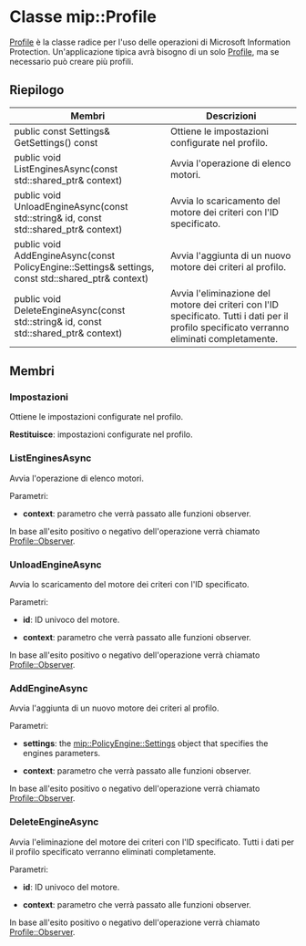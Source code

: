 # <a name="class-mipprofile"></a>Classe mip::Profile 
[Profile](class_mip_profile.md) è la classe radice per l'uso delle operazioni di Microsoft Information Protection. Un'applicazione tipica avrà bisogno di un solo [Profile](class_mip_profile.md), ma se necessario può creare più profili.
  
## <a name="summary"></a>Riepilogo
 Membri                        | Descrizioni                                
--------------------------------|---------------------------------------------
 public const Settings& GetSettings() const  |  Ottiene le impostazioni configurate nel profilo.
public void ListEnginesAsync(const std::shared_ptr<void>& context)  |  Avvia l'operazione di elenco motori.
public void UnloadEngineAsync(const std::string& id, const std::shared_ptr<void>& context)  |  Avvia lo scaricamento del motore dei criteri con l'ID specificato.
public void AddEngineAsync(const PolicyEngine::Settings& settings, const std::shared_ptr<void>& context)  |  Avvia l'aggiunta di un nuovo motore dei criteri al profilo.
public void DeleteEngineAsync(const std::string& id, const std::shared_ptr<void>& context)  |  Avvia l'eliminazione del motore dei criteri con l'ID specificato. Tutti i dati per il profilo specificato verranno eliminati completamente.
  
## <a name="members"></a>Membri
  
### <a name="settings"></a>Impostazioni
Ottiene le impostazioni configurate nel profilo.

  
**Restituisce**: impostazioni configurate nel profilo.
  
### <a name="listenginesasync"></a>ListEnginesAsync
Avvia l'operazione di elenco motori.

Parametri:  
* **context**: parametro che verrà passato alle funzioni observer. 


In base all'esito positivo o negativo dell'operazione verrà chiamato [Profile::Observer](class_mip_profile_observer.md).
  
### <a name="unloadengineasync"></a>UnloadEngineAsync
Avvia lo scaricamento del motore dei criteri con l'ID specificato.

Parametri:  
* **id**: ID univoco del motore. 


* **context**: parametro che verrà passato alle funzioni observer. 


In base all'esito positivo o negativo dell'operazione verrà chiamato [Profile::Observer](class_mip_profile_observer.md).
  
### <a name="addengineasync"></a>AddEngineAsync
Avvia l'aggiunta di un nuovo motore dei criteri al profilo.

Parametri:  
* **settings**: the [mip::PolicyEngine::Settings](class_mip_policyengine_settings.md) object that specifies the engines parameters. 


* **context**: parametro che verrà passato alle funzioni observer. 


In base all'esito positivo o negativo dell'operazione verrà chiamato [Profile::Observer](class_mip_profile_observer.md).
  
### <a name="deleteengineasync"></a>DeleteEngineAsync
Avvia l'eliminazione del motore dei criteri con l'ID specificato. Tutti i dati per il profilo specificato verranno eliminati completamente.

Parametri:  
* **id**: ID univoco del motore. 


* **context**: parametro che verrà passato alle funzioni observer. 


In base all'esito positivo o negativo dell'operazione verrà chiamato [Profile::Observer](class_mip_profile_observer.md).